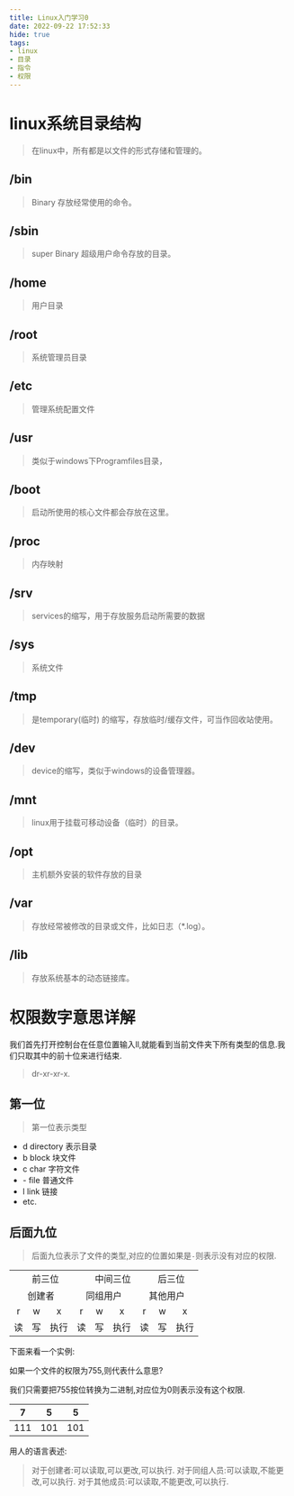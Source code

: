 ```yaml
---
title: Linux入门学习0
date: 2022-09-22 17:52:33
hide: true
tags:
- linux
- 目录
- 指令
- 权限
---
```

# linux系统目录结构
> 在linux中，所有都是以文件的形式存储和管理的。
## /bin
> Binary 存放经常使用的命令。
## /sbin
> super Binary 超级用户命令存放的目录。
## /home
> 用户目录
## /root
> 系统管理员目录
## /etc
> 管理系统配置文件
## /usr
> 类似于windows下Programfiles目录，
## /boot
> 启动所使用的核心文件都会存放在这里。
## /proc
> 内存映射
## /srv
> services的缩写，用于存放服务启动所需要的数据
## /sys
> 系统文件
## /tmp 
> 是temporary(临时) 的缩写，存放临时/缓存文件，可当作回收站使用。
## /dev
> device的缩写，类似于windows的设备管理器。
## /mnt
> linux用于挂载可移动设备（临时）的目录。
## /opt
> 主机额外安装的软件存放的目录
## /var
> 存放经常被修改的目录或文件，比如日志（*.log）。
## /lib
> 存放系统基本的动态链接库。

# 权限数字意思详解
我们首先打开控制台在任意位置输入ll,就能看到当前文件夹下所有类型的信息.我们只取其中的前十位来进行结束.
> dr-xr-xr-x.
## 第一位
> 第一位表示类型
* d directory 表示目录
* b block 块文件
* c char 字符文件
* \- file 普通文件
* l link 链接
* etc.

## 后面九位
> 后面九位表示了文件的类型,对应的位置如果是`-`则表示没有对应的权限.

<table>
    <th>
        <td colspan="3">前三位</td>
        <td colspan="3">中间三位</td>
        <td colspan="3">后三位</td>
    </th>
    <tr align="center">
        <td colspan="3">创建者</td>
        <td colspan="3">同组用户</td>
        <td colspan="3">其他用户</td>
    </tr>
    <tr align="center">
        <td>r</td>
        <td>w</td>
        <td>x</td>
        <td>r</td>
        <td>w</td>
        <td>x</td>
        <td>r</td>
        <td>w</td>
        <td>x</td>
    </tr>
    <tr align="center">
        <td>读</td>
        <td>写</td>
        <td>执行</td>
        <td>读</td>
        <td>写</td>
        <td>执行</td>
        <td>读</td>
        <td>写</td>
        <td>执行</td>
    </tr>
</table>

下面来看一个实例:

如果一个文件的权限为755,则代表什么意思?

我们只需要把755按位转换为二进制,对应位为0则表示没有这个权限.

|7|5|5|
|-|-|-|
|111|101|101|

用人的语言表述:
> 对于创建者:可以读取,可以更改,可以执行.
> 对于同组人员:可以读取,不能更改,可以执行.
> 对于其他成员:可以读取,不能更改,可以执行.
